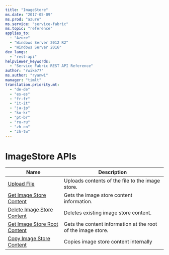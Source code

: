 ```yaml
---
title: "ImageStore"
ms.date: "2017-05-09"
ms.prod: "azure"
ms.service: "service-fabric"
ms.topic: "reference"
applies_to: 
  - "Azure"
  - "Windows Server 2012 R2"
  - "Windows Server 2016"
dev_langs: 
  - "rest-api"
helpviewer_keywords: 
  - "Service Fabric REST API Reference"
author: "rwike77"
ms.author: "ryanwi"
manager: "timlt"
translation.priority.mt: 
  - "de-de"
  - "es-es"
  - "fr-fr"
  - "it-it"
  - "ja-jp"
  - "ko-kr"
  - "pt-br"
  - "ru-ru"
  - "zh-cn"
  - "zh-tw"
---
```

# ImageStore APIs

| Name | Description |
| --- | --- |
| [Upload File](sfclient-v56-api-uploadfile.md) | Uploads contents of the file to the image store.<br/> |
| [Get Image Store Content](sfclient-v56-api-getimagestorecontent.md) | Gets the image store content information.<br/> |
| [Delete Image Store Content](sfclient-v56-api-deleteimagestorecontent.md) | Deletes existing image store content.<br/> |
| [Get Image Store Root Content](sfclient-v56-api-getimagestorerootcontent.md) | Gets the content information at the root of the image store.<br/> |
| [Copy Image Store Content](sfclient-v56-api-copyimagestorecontent.md) | Copies image store content internally<br/> |

